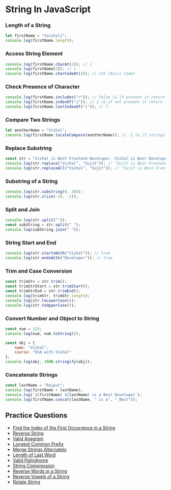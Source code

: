# String In JavaScript

### Length of a String
```javascript
let firstName = "Vaishali";
console.log(firstName.length);
```

### Access String Element
```javascript
console.log(firstName.charAt(2)); // i
console.log(firstName[2]); // i
console.log(firstName.charCodeAt(2)); // 115 (Ascii Code)
```

### Check Presence of Character
```javascript
console.log(firstName.includes("r")); // false (& if present it return true)
console.log(firstName.indexOf("i")); // 2 (& if not present it return -1)
console.log(firstName.lastIndexOf("i")); // 7 
```

### Compare Two Strings
```javascript
let anotherName = "Vishal";
console.log(firstName.localeCompare(anotherName)); // -1 (& if strings are equal it return 0)
```

### Replace Substring
```javascript
const str = "Vishal is Best Frontend Developer. Vishal is Best Developer. ";
console.log(str.replace("Vishal", "Sujit")); // "Sujit is Best Frontend Developer. Vishal is Best Developer. "
console.log(str.replaceAll("Vishal", "Sujit")); // "Sujit is Best Frontend Developer. Sujit is Best Developer. "
```

### Substring of a String
```javascript
console.log(str.substring(6, 30)); 
console.log(str.slice(-10, -1));
```

### Split and Join
```javascript
console.log(str.split(""));
const subString = str.split(" ");
console.log(subString.join(" "));
```

### String Start and End
```javascript
console.log(str.startsWith("Vishal")); // true
console.log(str.endsWith("Developer")); // true
```

### Trim and Case Conversion
```javascript
const trimStr = str.trim();
const trimStrStart = str.trimStart();
const trimStrEnd = str.trimEnd();
console.log(trimStr, trimStr.length);
console.log(str.toLowerCase());
console.log(str.toUpperCase());
```

### Convert Number and Object to String
```javascript
const num = 123;
console.log(num, num.toString());

const obj = {
    name: "Vishal",
    course: "DSA with Vishal"
};
console.log(obj, JSON.stringify(obj));
```

### Concatenate Strings
```javascript
const lastName = "Rajput";
console.log(firstName + lastName);
console.log(`${firstName} ${lastName} is a Best Developer`);
console.log(firstName.concat(lastName, " is a", " Best"));
```

## Practice Questions

- [Find the Index of the First Occurrence in a String](https://leetcode.com/problems/find-the-index-of-the-first-occurrence-in-a-string/)
- [Reverse String](https://leetcode.com/problems/reverse-string)
- [Valid Anagram](https://leetcode.com/problems/valid-anagram)
- [Longest Common Prefix](https://leetcode.com/problems/longest-common-prefix)
- [Merge Strings Alternately](https://leetcode.com/problems/merge-strings-alternately)
- [Length of Last Word](https://leetcode.com/problems/length-of-last-word/)
- [Valid Palindrome](https://leetcode.com/problems/valid-palindrome)
- [String Compression](https://leetcode.com/problems/string-compression)
- [Reverse Words in a String](https://leetcode.com/problems/reverse-words-in-a-string)
- [Reverse Vowels of a String](https://leetcode.com/problems/reverse-vowels-of-a-string)
- [Rotate String](https://leetcode.com/problems/rotate-string)
 
